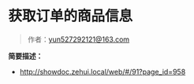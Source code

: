 # 获取订单的商品信息

> 作者：yun527292121@163.com

**简要描述：** 

- http://showdoc.zehui.local/web/#/91?page_id=958